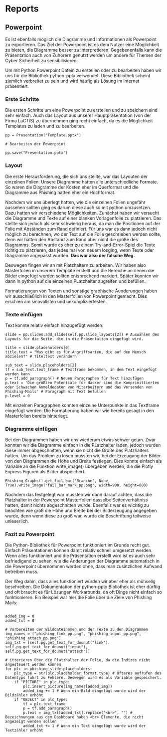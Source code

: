 # Reports
## Powerpoint

Es ist ebenfalls möglich die Diagramme und Informationen als Powerpoint zu exportieren. Das Ziel der Powerpoint ist es dem Nutzer eine Möglichkeit zu bieten, die Diagramme besser zu interpretieren. Gegebenenfalls kann die Präsentation auch von Zuhörern genutzt werden um andere für Themen der Cyber Sicherheit zu sensibilisieren.

Um mit Python Powerpoint Datein zu erstellen oder zu bearbeiten haben wir uns für die Bibliothek python-pptx verwendet. Diese Bibliothek scheint ziemlich verbreitet zu sein und wird häufig als Lösung im Internet präsentiert. 

### Erste Schritte

Die ersten Schritte um eine Powerpoint zu erstellen und zu speichern sind sehr einfach. Auch das Layout aus unserer Hauptpräsentation (von der Firma LaCTiS) zu übernehmen ging recht einfach, da es die Möglichkeit Templates zu laden und zu bearbeiten.

```
pp = Presentation("Template.pptx")

# Bearbeiten der Powerpoint

pp.save("Presentation.pptx")

```

### Layout

Die erste Herausforderung, die sich uns stellte, war das Layouten der einzelnen Folien. Unsere Diagramme hatten alle unterschiedliche Formate. So waren die Diagramme der Kosten eher im Querformat und die Diagramme aus Phishing hatten eher ein Hochformat.

Nachdem wir uns überlegt hatten, wie die einzelnen Folien ungefähr aussehen sollten ging es darum diese auch so mit python umzusetzen. Dazu hatten wir verschiedene Möglichkeiten. Zunächst haben wir versucht die Diagramme und Texte auf einer blanken Vorlagenfolie zu platzieren. Das stellte sich jedoch als sehr schwierig heraus, da man die Positionen auf der Folie mit Abständen zum Rand definiert. Für uns war es dann jedoch nicht möglich zu berechnen, wo der Text auf die Folie geschrieben werden sollte, denn wir hatten den Abstand zum Rand aber nicht die größe des Diagramms. Somit wurde es eher zu einem Try-and-Error-Spiel die Texte richtig zu platzieren, das jedes mal von neuem losging, wenn Texte oder Diagramme angepasst wurden. **Das war also der falsche Weg.**

Deswegen fingen wir an mit Platzhaltern zu arbeiten. Wir haben also Masterfolien in unserem Template erstellt und die Bereiche an denen die Bilder eingefügt werden sollten entsprechend markiert. Später konnten wir dann in python auf die einzelnen PLatzhalter zugreifen und befüllen. 

Formatierungen von Texten und sonstige graphische Äunderungen haben wir ausschließlich in den Masterfolien von Powerpoint gemacht. Dies erschien am sinnvollsten und unkompliziertesten.

### Texte einfügen

Text konnte relativ einfach hinzugefügt werden:

```
slide = pp.slides.add_slide(self.pp.slide_layouts[2]) # Auswählen des Layouts für die Seite, die in die Präsentation eingefügt wird.

title = slide.placeholders[0]
title.text = "Was gibt es für Angriffsarten, die auf den Mensch abzielen?" # Titeltext verändern

sub_text = slide.placeholders[2]
tf = sub_text.text_frame # Textframe bekommen, in dem Text eingefügt werden kann
p = tf.add_paragraph() # Neuen Paragraphen für Text hinzufügen
p.text = 'Die größten Potentiale für Hacker sind die Komprimittierten oder Schwachen Anmeldedaten von Mitarbeitern und das Versenden von Phishing-Mails' # Paragraph mit Text befüllen
p.level = 0  

```

Mit einzelnen Paragraphen konnten einzelne Unterpunkte in das Textframe eingefügt werden. Die Formatierung haben wir wie bereits gesagt in den Masterfolien bereits hinterlegt.

### Diagramme einfügen

Bei den Diagrammen haben wir uns wiederum etwas schwer getan. Zwar konnten wir die Diagramme einfach in die PLatzhalter laden, jedoch wurden diese immer abgeschnitten, wenn sie nicht die Größe des Platzhalters hatten. Um das Problem zu lösen mussten wir, bei der Erzeugung der Bilder von den Diagrammen die Höhe und Breite festlegen. Dies konnte einfach als Variable an die Funktion write_image() übergeben werden, die die Plotly Express Figuren als Bilder abspeichert.

```
Phishing_Graphs().get_fail_bar('Branche', None, True).write_image("fail_bar_mark_pp.png", width=900, height=800)

```

Nachdem das festgelegt war mussten wir dann darauf achten, dass die Platzhalter in der Powerpoint Masterfolien dasselbe Seitenverhältniss hatten, damit nichts abgeschnitten wurde. Ebenfalls war es wichtig zu beachten wie groß die Höhe und Breite bei der Bilderzeugung angegeben wurde, denn wenn diese zu groß war, wurde die Beschriftung teilweise unleserlich.


### Fazit zu Powerpoint

Die Python-Bibliothek für Powerpoint funktioniert im Grunde recht gut. Einfach Präsentationen können damit relativ schnell umgesetzt werden. Wenn alles funktioniert und die Präsentation erstellt wird ist es auch sehr befriedigend zu sehen, wie die Änderungen der Diagramme automatisch in die Powerpoint übernommen werden ohne, dass man zusätzlichen Aufwand betreiben muss.

Der Weg dahin, dass alles funktioniert würden wir aber eher als mühselig beschreiben. Die Dokumentation der python-pptx Bibliothek ist eher dürftig und oft braucht es für Lösungen Workarounds, da oft Dinge nicht einfach so funktionieren. Ein Beispiel war hier die Folie über die Ziele von Phishing Mails:

```

added_img = 0
added_txt = 0

# Vorbereiten der Bilddateinamen und der Texte zu den Diagrammen
img_names = ["phishing_link_pp.png", "phishing_input_pp.png", "phishing_attach_pp.png"]
img_txt = [self.pg.get_text_for_dounut("link"), self.pg.get_text_for_dounut("input"), self.pg.get_text_for_dounut("attach")]

# itterieren über die Platzhalter der Folie, da die Indizes nicht angesteuert werden können
for plc in phishing_slide.placeholders:
    plc_type = str(plc.placeholder_format.type) # Öfteres aufrufen des Datentyps führt zu Fehlern. Deswegen wird es als Variable gespeichert.
    if "PICTURE" in plc_type:
        plc.insert_picture(img_names[added_img])
        added_img += 1 # Wenn ein Bild eingefügt wurde wird der Bildzähler erhöht
    if "OBJECT" in plc_type:
        tf = plc.text_frame
        p = tf.add_paragraph()
        p.text = img_txt[added_txt].replace("<br>", "") # Bezeichnungen aus dem Dashboard haben <br> Elemente, die nicht angezeigt werden sollen 
        added_txt += 1 # Wenn ein Text eingefügt wurde wird der Textzähler erhöht

```




